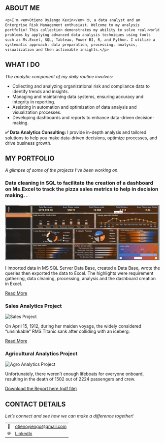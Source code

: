 <!--
<html lang="en">
<head>
  <meta charset="UTF-8">
  <title>Otieno Oyiengo Kevin - Portfolio</title>
  <style>
    body {
      font-family: Arial, sans-serif;
      line-height: 1.6;
      margin: 40px auto;
      max-width: 900px;
      padding: 0 20px;
      color: #2c3e50;
    }

    h2 {
      color: #2c3e50;
      border-bottom: 2px solid #ddd;
      padding-bottom: 5px;
    }

    h3 {
      margin-top: 25px;
      color: #34495e;
    }

    p, li {
      text-align: justify;
      font-size: 16px;
    }

    .section {
      margin-bottom: 40px;
    }

    ul {
      list-style-type: disc;
      padding-left: 30px;
      margin-top: 10px;
    }

    li {
      margin-bottom: 8px;
    }

    img {
      width: 100%;
      max-height: 400px;
      object-fit: cover;
      margin-top: 10px;
      border-radius: 6px;
    }

    table {
      margin-top: 10px;
    }

    td {
      padding: 4px 8px;
      vertical-align: top;
    }

    a {
      color: #2980b9;
      text-decoration: none;
    }

    a:hover {
      text-decoration: underline;
    }
  </style>

  
</head>
<body>

  <div class="section">
  
  -->

   <div class="section">
    <h2>ABOUT ME</h2>
    
    <p>I'm <em>Otieno Oyiengo Kevin</em> 🤓, a data analyst and an Enterprise Risk Management enthusiast. Welcome to my analysis portfolio! This collection demonstrates my ability to solve real-world problems by applying advanced data analysis techniques using tools such as Ms.Excel, SQL, Tableau, Power BI, R, and Python. I utilize a systematic approach: data preparation, processing, analysis, visualization and then actionable insights.</p>
  </div>

  <div class="section">
    <h2>WHAT I DO</h2>
    <p><em>The analytic component of my daily routine involves:</em></p>
    <ul>
      <li>Collecting and analyzing organizational risk and compliance data to identify trends and insights.</li>
      <li>Managing and maintaining data systems, ensuring accuracy and integrity in reporting.</li>
      <li>Assisting in automation and optimization of data analysis and visualization processes.</li>
      <li>Developing dashboards and reports to enhance data-driven decision-making.</li>
    </ul>
    <p><strong>✅ Data Analytics Consulting:</strong> I provide in-depth analysis and tailored solutions to help you make data-driven decisions, optimize processes, and drive business growth.</p>
  </div>

  <div class="section">
    <h2>MY PORTFOLIO</h2>
    <p><em>A glimpse of some of the projects I've been working on.</em></p>
    <h3>Data cleaning in SQL to facilitate the  creation of a dashboard on Ms.Excel to track the pizza sales metrics to help in decision making. .</h3>
    <img src="Screenshot (17).png" alt="sample dashboard">
    <p>I Imported data in MS SQL Server Data Base, created a Data Base, wrote  the queries then exported the data to Excel. The highlights were requirement gathering, data cleaning, processing, analysis and the dashboard creation in Excel.</p>
    <p><a href="https://www.linkedin.com/pulse/predictive-modeling-hypothesis-testing-using-titanic-dataset-anietie/">Read More</a></p>
    <h3>Sales Analytics Project</h3>
    <img src="2 anietie etuk data analytics sales project.jpg" alt="Sales Project">
    <p>On April 15, 1912, during her maiden voyage, the widely considered “unsinkable” RMS Titanic sank after colliding with an iceberg.</p>
    <p><a href="https://www.linkedin.com/pulse/predictive-modeling-hypothesis-testing-using-titanic-dataset-anietie/">Read More</a></p>
    <h3>Agricultural Analytics Project</h3>
    <img src="3 anietie etuk data analytics agro project.jpg" alt="Agro Analytics Project">
    <p>Unfortunately, there weren’t enough lifeboats for everyone onboard, resulting in the death of 1502 out of 2224 passengers and crew.</p>
    <p><a href="17 How to Present Data to Executives by Anietie Etuk.pdf">Download the Report here (pdf file)</a></p>
  </div>

  <div class="section">
    <h2>CONTACT DETAILS</h2>
    <p><em>Let’s connect and see how we can make a difference together!</em></p>
    <table>
      <tr>
        <td>📧</td>
        <td><a href="mailto:otienoyiengo@gmail.com">otienoyiengo@gmail.com</a></td>
      </tr>
      <tr>
        <td>🌐</td>
        <td><a href="https://www.linkedin.com/in/otieno-oyiengo-b68924117/">LinkedIn</a></td>
      </tr>
    </table>
  </div>

</body>
</html>
